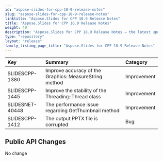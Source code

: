 ```yaml
---
id: "aspose-slides-for-cpp-18-9-release-notes"
slug: "aspose-slides-for-cpp-18-9-release-notes"
linktitle: "Aspose.Slides for CPP 18.9 Release Notes"
title: "Aspose.Slides for CPP 18.9 Release Notes"
weight: 40
description: "Aspose.Slides for CPP 18.9 Release Notes – the latest updates and fixes."
type: "repository"
layout: "release"
family_listing_page_title: "Aspose.Slides for CPP 18.9 Release Notes"
---
```


|**Key**|**Summary**|**Category**|
| :- | :- | :- |
|SLIDESCPP-1380|Improve accuracy of the Graphics::MeasureString method|Improvement|
|SLIDESCPP-1445|Improve the stability of the Threading::Thread class|Improvement|
|SLIDESNET-40448|The performance issue regarding GetThumbnail method|Improvement|
|SLIDESCPP-1412|The output PPTX file is corrupted|Bug|
## **Public API Changes**


No change
